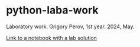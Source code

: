 # python-laba-work
Laboratory work. Grigory Perov, 1st year. 2024, May.

[Link to a notebook with a lab solution](https://colab.research.google.com/drive/1YOckN64ip6QTmjy9XNnI5LlFXQOZp20e?usp=drive_link)
